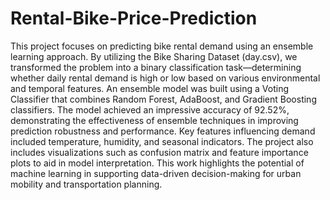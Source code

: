 # Rental-Bike-Price-Prediction
This project focuses on predicting bike rental demand using an ensemble learning approach. By utilizing the Bike Sharing Dataset (day.csv), we transformed the problem into a binary classification task—determining whether daily rental demand is high or low based on various environmental and temporal features. An ensemble model was built using a Voting Classifier that combines Random Forest, AdaBoost, and Gradient Boosting classifiers. The model achieved an impressive accuracy of 92.52%, demonstrating the effectiveness of ensemble techniques in improving prediction robustness and performance. Key features influencing demand included temperature, humidity, and seasonal indicators. The project also includes visualizations such as confusion matrix and feature importance plots to aid in model interpretation. This work highlights the potential of machine learning in supporting data-driven decision-making for urban mobility and transportation planning.
